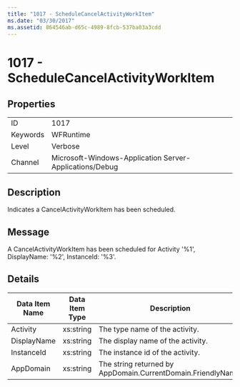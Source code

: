 ```yaml
---
title: "1017 - ScheduleCancelActivityWorkItem"
ms.date: "03/30/2017"
ms.assetid: 864546ab-d65c-4989-8fcb-537ba03a3cdd
---
```

# 1017 - ScheduleCancelActivityWorkItem
## Properties  


|||  
|-|-|  
|ID|1017|  
|Keywords|WFRuntime|  
|Level|Verbose|  
|Channel|Microsoft-Windows-Application Server-Applications/Debug|  

## Description  
 Indicates a CancelActivityWorkItem has been scheduled.  

## Message  
 A CancelActivityWorkItem has been scheduled for Activity '%1', DisplayName: '%2', InstanceId: '%3'.  

## Details  


| Data Item Name | Data Item Type |                         Description                          |
|----------------|----------------|--------------------------------------------------------------|
|    Activity    |   xs:string    |                The type name of the activity.                |
|  DisplayName   |   xs:string    |              The display name of the activity.               |
|   InstanceId   |   xs:string    |               The instance id of the activity.               |
|   AppDomain    |   xs:string    | The string returned by AppDomain.CurrentDomain.FriendlyName. |

